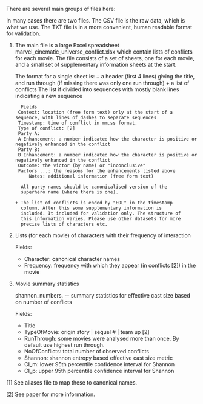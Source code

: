There are several main groups of files here:

In many cases there are two files. The CSV file is the raw data, which
is what we use. The TXT file is in a more convenient, human readable
format for validation. 

1. The main file is a large Excel spreadsheet
        marvel_cinematic_universe_conflict.xlsx
   which contain lists of conflicts for each movie. The file consists
   of a set of sheets, one for each movie, and a small set of
   supplementary information sheets at the start.

   The format for a single sheet is:
       + a header (first 4 lines) giving the title, and run through (if missing there was only one run through)
       + a list of conflicts
         The list if divided into sequences with mostly blank lines indicating a new sequence

       	 Fields
		Context: location (free form text) only at the start of a sequence, with lines of dashes to separate sequences
		Timestamp: time of conflict in mm.ss format.
		Type of conflict: [2]
		Party A:
		A Enhancement: a number indicated how the character is positive or negatively enhanced in the conflict
		Party B:
		B Enhancement: a number indicated how the character is positive or negatively enhanced in the conflict
		Outcome: the victor (by name) or "inconclusive"
		Factors ...: the reasons for the enhancements listed above
       		Notes: additional information (free form text)

         All party names should be canonicalised version of the
         superhero name (where there is one). 		

       + The list of conflicts is ended by "EOL" in the timestamp
         column. After this some supplementary information is
         included. It included for validation only. The structure of
         this information varies. Please use other datasets for more
         precise lists of characters etc.
       
2. Lists (for each movie) of characters with their frequency of interaction
      
   Fields:
   + Character: canonical character names
   + Frequency: frequency with which they appear (in conflicts [2]) in the movie

3. Movie summary statistics 

   shannon_numbers.<suffix> -- summary statistics for effective cast
                               size based on number of conflicts

   Fields:
   + Title
   + TypeOfMovie: origin story | sequel # | team up [2]
   + RunThrough: some movies were analysed more than once. By default use highest run through.
   + NoOfConflicts: total number of observed conflicts
   + Shannon: shannon entropy based effective cast size metric
   + CI_m: lower 95th percentile confidence interval for Shannon
   + CI_p: upper 95th percentile confidence interval for Shannon


[1] See aliases file to map these to canonical names.

[2] See paper for more information.

